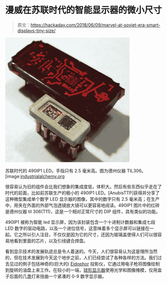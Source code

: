 # 漫威在苏联时代的智能显示器的微小尺寸

> 原文：<https://hackaday.com/2018/06/09/marvel-at-soviet-era-smart-displays-tiny-size/>

[![](img/90aff28cea0a5a790e360ad9dba5f4d9.png)](https://hackaday.com/wp-content/uploads/2018/06/490ip1-with-ti-til306.jpg) 

苏联时代的 490IP1 LED。手指只有 2.5 毫米高。图为德州仪器 TIL306。[image:[industrialalchemy.org](http://www.industrialalchemy.org/articleview.php?item=3104)

很容易认为旧的组件会比我们想象的集成度低，体积大。然后有些东西似乎走在了时代的前面，比如前苏联生产的极小的 490IP1 LED。[AnubisTTP]获得并分享了这种微型集成单个数字 LED 显示器的图像，其中的数字只有 2.5 毫米高；在生产中，用夹在外面的外部气泡透镜放大镜可以更容易地阅读。490IP1 图片中的红砖是德州仪器 til 306(T11)，这是一个相对正常尺寸的 DIP 组件，具有类似的功能。

490IP1 被称为智能 led 显示屏，因为该封装包含一个十进制计数器和集成七段 LED 数字的驱动电路，以及一个进位信号，这意味着多个显示屏可以链接在一起。它之所以引人注目，不仅仅是因为它的尺寸，还因为玻璃盖使得人们可以很容易地看到里面的芯片，以及引线键合焊盘。

看到显示技术的发展轨迹总是令人着迷的。今天，人们很容易认为这是理所当然的，但在技术发展到今天这个地步之前，人们已经尝试了各种各样的方法。我们过去见过的例子包括神奇的(巨大的) [Eidophor](https://hackaday.com/2016/03/15/retrotechtacular-eidophor-an-unknown-widely-used-projector/) 投影仪，它通过用电子枪将图像绘制到旋转的油盘上来工作。在较小的一端，[球形显示器](https://hackaday.com/2018/01/21/the-sd-11-sphericular-display-pixels-that-arent-pixels/)使用光学和图像掩模，仅用盒子后面的几盏灯来扭曲一个紧凑的 0-9 数字显示器。